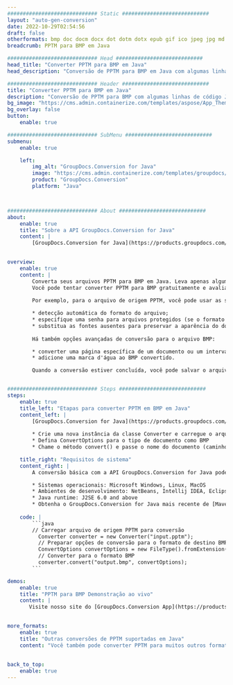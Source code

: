 ```yaml
---
############################# Static ############################
layout: "auto-gen-conversion"
date: 2022-10-29T02:54:56
draft: false
otherformats: bmp doc docm docx dot dotm dotx epub gif ico jpeg jpg md odt ott pdf png psd rtf tex tif tiff txt xps
breadcrumb: PPTM para BMP em Java

############################# Head ############################
head_title: "Converter PPTM para BMP em Java"
head_description: "Conversão de PPTM para BMP em Java com algumas linhas de código. Converta mais de 160 formatos de arquivo usando a API de conversão de documentos do GroupDocs para Java"

############################# Header ############################
title: "Converter PPTM para BMP em Java"
description: "Conversão de PPTM para BMP com algumas linhas de código Java"
bg_image: "https://cms.admin.containerize.com/templates/aspose/App_Themes/V3/images/bg/header1.png"
bg_overlay: false
button:
    enable: true

############################# SubMenu ############################
submenu:
    enable: true

    left:
        img_alt: "GroupDocs.Conversion for Java"
        image: "https://cms.admin.containerize.com/templates/groupdocs/images/product-logos/90x90-noborder/groupdocs-conversion-java.png"
        product: "GroupDocs.Conversion"
        platform: "Java"



############################# About ############################
about:
    enable: true
    title: "Sobre a API GroupDocs.Conversion for Java"
    content: |
        [GroupDocs.Conversion for Java](https://products.groupdocs.com/conversion/java/) é uma API avançada de conversão de formato de arquivo para conversão entre formatos populares de imagem e documento, como Microsoft Office, OpenDocument, PDF, HTML, e-mail, CAD. e muito mais com apenas algumas linhas de código. A API nativa detecta automaticamente os formatos dos documentos originais e oferece muitas opções para personalizar os documentos convertidos. Juntamente com a função de extrair informações de um documento, ele também suporta o armazenamento em cache dos resultados da conversão para o disco local por padrão. No entanto, qualquer tipo de armazenamento em cache pode ser suportado pela implementação das interfaces apropriadas - Amazon S3, Dropbox, Google Drive, Windows Azure, Reddis ou quaisquer outras.
    

overview:
    enable: true
    content: |
        Converta seus arquivos PPTM para BMP em Java. Leva apenas algumas linhas de código Java em qualquer plataforma de sua escolha, como Windows, Linux, macOS.
        Você pode tentar converter PPTM para BMP gratuitamente e avaliar a qualidade dos resultados da conversão. Junto com scripts de conversão de arquivo simples, você pode tentar opções mais sofisticadas para carregar o arquivo de origem PPTM e armazenar a saída BMP. 
        
        Por exemplo, para o arquivo de origem PPTM, você pode usar as seguintes opções de carregamento:

        * detecção automática do formato do arquivo;
        * especifique uma senha para arquivos protegidos (se o formato de arquivo for compatível);
        * substitua as fontes ausentes para preservar a aparência do documento.
        
        Há também opções avançadas de conversão para o arquivo BMP:

        * converter uma página específica de um documento ou um intervalo de páginas;
        * adicione uma marca d'água ao BMP convertido.

        Quando a conversão estiver concluída, você pode salvar o arquivo BMP no caminho do arquivo local ou em qualquer armazenamento de terceiros, como FTP, Amazon S3, Google Drive, Dropbox etc. Observe - para converter PPTM para BMP, você não precisa instalar nenhum software adicional, como MS Office, Open Office, Adobe Acrobat Reader etc.


############################# Steps ############################
steps:
    enable: true
    title_left: "Etapas para converter PPTM em BMP em Java"
    content_left: |
        [GroupDocs.Conversion for Java](https://products.groupdocs.com/conversion/java/) permite que os desenvolvedores convertam facilmente o arquivo PPTM para BMP com algumas linhas de código.
        
        * Crie uma nova instância da classe Converter e carregue o arquivo PPTM com o caminho completo
        * Defina ConvertOptions para o tipo de documento como BMP
        * Chame o método convert() e passe o nome do documento (caminho completo) e formato (BMP) como parâmetro

    title_right: "Requisitos de sistema"
    content_right: |
        A conversão básica com a API GroupDocs.Conversion for Java pode ser feita com apenas algumas linhas de código. Nossas APIs são suportadas em todas as principais plataformas e sistemas operacionais. Antes de executar o código abaixo, certifique-se de ter os seguintes pré-requisitos instalados em seu sistema.

        * Sistemas operacionais: Microsoft Windows, Linux, MacOS
        * Ambientes de desenvolvimento: NetBeans, Intellij IDEA, Eclipse, etc.
        * Java runtime: J2SE 6.0 and above
        * Obtenha o GroupDocs.Conversion for Java mais recente de [Maven](https://repository.groupdocs.com/webapp/#/artifacts/browse/tree/General/repo/com/groupdocs/groupdocs-conversion)
         
    code: |
        ```java    
        // Carregar arquivo de origem PPTM para conversão
          Converter converter = new Converter("input.pptm");
          // Preparar opções de conversão para o formato de destino BMP
          ConvertOptions convertOptions = new FileType().fromExtension("bmp").getConvertOptions();
          // Converter para o formato BMP
          converter.convert("output.bmp", convertOptions);
        ```

demos:
    enable: true
    title: "PPTM para BMP Demonstração ao vivo"
    content: |
       Visite nosso site do [GroupDocs.Conversion App](https://products.groupdocs.app/conversion/family) e experimente a conversão de PPTM para BMP agora. A demonstração gratuita tem os seguintes benefícios
          

more_formats:
    enable: true
    title: "Outras conversões de PPTM suportadas em Java"
    content: "Você também pode converter PPTM para muitos outros formatos de arquivo. Por favor, veja a lista abaixo."
       
       
back_to_top:
    enable: true
---
```

